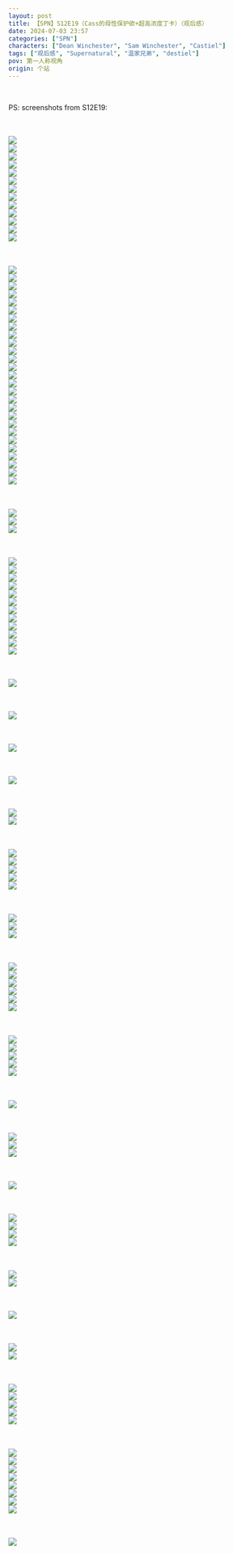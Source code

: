```yaml
---
layout: post
title: 【SPN】S12E19（Cass的母性保护欲+超高浓度丁卡）（观后感）
date: 2024-07-03 23:57
categories: ["SPN"]
characters: ["Dean Winchester", "Sam Winchester", "Castiel"]
tags: ["观后感", "Supernatural", "温家兄弟", "destiel"]
pov: 第一人称视角
origin: 个站
---
```


<br>

PS: screenshots from S12E19:

<br><br>
![](https://github.com/junesirius/junesirius.github.io/blob/master/assets/images/SPN/S12/2024-07-03-SPN-1219-1.jpg)
<br>
![](https://github.com/junesirius/junesirius.github.io/blob/master/assets/images/SPN/S12/2024-07-03-SPN-1219-2.jpg)
<br>
![](https://github.com/junesirius/junesirius.github.io/blob/master/assets/images/SPN/S12/2024-07-03-SPN-1219-3.jpg)
<br>
![](https://github.com/junesirius/junesirius.github.io/blob/master/assets/images/SPN/S12/2024-07-03-SPN-1219-4.jpg)
<br>
![](https://github.com/junesirius/junesirius.github.io/blob/master/assets/images/SPN/S12/2024-07-03-SPN-1219-5.jpg)
<br>
![](https://github.com/junesirius/junesirius.github.io/blob/master/assets/images/SPN/S12/2024-07-03-SPN-1219-6.jpg)
<br>
![](https://github.com/junesirius/junesirius.github.io/blob/master/assets/images/SPN/S12/2024-07-03-SPN-1219-7.jpg)
<br>
![](https://github.com/junesirius/junesirius.github.io/blob/master/assets/images/SPN/S12/2024-07-03-SPN-1219-8.jpg)
<br>
![](https://github.com/junesirius/junesirius.github.io/blob/master/assets/images/SPN/S12/2024-07-03-SPN-1219-9.jpg)
<br>
![](https://github.com/junesirius/junesirius.github.io/blob/master/assets/images/SPN/S12/2024-07-03-SPN-1219-10.jpg)
<br>
![](https://github.com/junesirius/junesirius.github.io/blob/master/assets/images/SPN/S12/2024-07-03-SPN-1219-11.jpg)
<br>
![](https://github.com/junesirius/junesirius.github.io/blob/master/assets/images/SPN/S12/2024-07-03-SPN-1219-12.jpg)
<br>
![](https://github.com/junesirius/junesirius.github.io/blob/master/assets/images/SPN/S12/2024-07-03-SPN-1219-13.jpg)
<br>

<br><br>
![](https://github.com/junesirius/junesirius.github.io/blob/master/assets/images/SPN/S12/2024-07-03-SPN-1219-14.jpg)
<br>
![](https://github.com/junesirius/junesirius.github.io/blob/master/assets/images/SPN/S12/2024-07-03-SPN-1219-15.jpg)
<br>
![](https://github.com/junesirius/junesirius.github.io/blob/master/assets/images/SPN/S12/2024-07-03-SPN-1219-16.jpg)
<br>
![](https://github.com/junesirius/junesirius.github.io/blob/master/assets/images/SPN/S12/2024-07-03-SPN-1219-17.jpg)
<br>
![](https://github.com/junesirius/junesirius.github.io/blob/master/assets/images/SPN/S12/2024-07-03-SPN-1219-18.jpg)
<br>
![](https://github.com/junesirius/junesirius.github.io/blob/master/assets/images/SPN/S12/2024-07-03-SPN-1219-19.jpg)
<br>
![](https://github.com/junesirius/junesirius.github.io/blob/master/assets/images/SPN/S12/2024-07-03-SPN-1219-20.jpg)
<br>
![](https://github.com/junesirius/junesirius.github.io/blob/master/assets/images/SPN/S12/2024-07-03-SPN-1219-21.jpg)
<br>
![](https://github.com/junesirius/junesirius.github.io/blob/master/assets/images/SPN/S12/2024-07-03-SPN-1219-22.jpg)
<br>
![](https://github.com/junesirius/junesirius.github.io/blob/master/assets/images/SPN/S12/2024-07-03-SPN-1219-23.jpg)
<br>
![](https://github.com/junesirius/junesirius.github.io/blob/master/assets/images/SPN/S12/2024-07-03-SPN-1219-24.jpg)
<br>
![](https://github.com/junesirius/junesirius.github.io/blob/master/assets/images/SPN/S12/2024-07-03-SPN-1219-25.jpg)
<br>
![](https://github.com/junesirius/junesirius.github.io/blob/master/assets/images/SPN/S12/2024-07-03-SPN-1219-26.jpg)
<br>
![](https://github.com/junesirius/junesirius.github.io/blob/master/assets/images/SPN/S12/2024-07-03-SPN-1219-27.jpg)
<br>
![](https://github.com/junesirius/junesirius.github.io/blob/master/assets/images/SPN/S12/2024-07-03-SPN-1219-28.jpg)
<br>
![](https://github.com/junesirius/junesirius.github.io/blob/master/assets/images/SPN/S12/2024-07-03-SPN-1219-29.jpg)
<br>
![](https://github.com/junesirius/junesirius.github.io/blob/master/assets/images/SPN/S12/2024-07-03-SPN-1219-30.jpg)
<br>
![](https://github.com/junesirius/junesirius.github.io/blob/master/assets/images/SPN/S12/2024-07-03-SPN-1219-31.jpg)
<br>
![](https://github.com/junesirius/junesirius.github.io/blob/master/assets/images/SPN/S12/2024-07-03-SPN-1219-32.jpg)
<br>
![](https://github.com/junesirius/junesirius.github.io/blob/master/assets/images/SPN/S12/2024-07-03-SPN-1219-33.jpg)
<br>
![](https://github.com/junesirius/junesirius.github.io/blob/master/assets/images/SPN/S12/2024-07-03-SPN-1219-34.jpg)
<br>
![](https://github.com/junesirius/junesirius.github.io/blob/master/assets/images/SPN/S12/2024-07-03-SPN-1219-35.jpg)
<br>
![](https://github.com/junesirius/junesirius.github.io/blob/master/assets/images/SPN/S12/2024-07-03-SPN-1219-36.jpg)
<br>
![](https://github.com/junesirius/junesirius.github.io/blob/master/assets/images/SPN/S12/2024-07-03-SPN-1219-37.jpg)
<br>
![](https://github.com/junesirius/junesirius.github.io/blob/master/assets/images/SPN/S12/2024-07-03-SPN-1219-38.jpg)
<br>
![](https://github.com/junesirius/junesirius.github.io/blob/master/assets/images/SPN/S12/2024-07-03-SPN-1219-39.jpg)
<br>
![](https://github.com/junesirius/junesirius.github.io/blob/master/assets/images/SPN/S12/2024-07-03-SPN-1219-40.jpg)
<br>

<br><br>
![](https://github.com/junesirius/junesirius.github.io/blob/master/assets/images/SPN/S12/2024-07-03-SPN-1219-41.jpg)
<br>
![](https://github.com/junesirius/junesirius.github.io/blob/master/assets/images/SPN/S12/2024-07-03-SPN-1219-42.jpg)
<br>
![](https://github.com/junesirius/junesirius.github.io/blob/master/assets/images/SPN/S12/2024-07-03-SPN-1219-43.jpg)
<br>

<br><br>
![](https://github.com/junesirius/junesirius.github.io/blob/master/assets/images/SPN/S12/2024-07-03-SPN-1219-44.jpg)
<br>
![](https://github.com/junesirius/junesirius.github.io/blob/master/assets/images/SPN/S12/2024-07-03-SPN-1219-45.jpg)
<br>
![](https://github.com/junesirius/junesirius.github.io/blob/master/assets/images/SPN/S12/2024-07-03-SPN-1219-46.jpg)
<br>
![](https://github.com/junesirius/junesirius.github.io/blob/master/assets/images/SPN/S12/2024-07-03-SPN-1219-47.jpg)
<br>
![](https://github.com/junesirius/junesirius.github.io/blob/master/assets/images/SPN/S12/2024-07-03-SPN-1219-48.jpg)
<br>
![](https://github.com/junesirius/junesirius.github.io/blob/master/assets/images/SPN/S12/2024-07-03-SPN-1219-49.jpg)
<br>
![](https://github.com/junesirius/junesirius.github.io/blob/master/assets/images/SPN/S12/2024-07-03-SPN-1219-50.jpg)
<br>
![](https://github.com/junesirius/junesirius.github.io/blob/master/assets/images/SPN/S12/2024-07-03-SPN-1219-51.jpg)
<br>
![](https://github.com/junesirius/junesirius.github.io/blob/master/assets/images/SPN/S12/2024-07-03-SPN-1219-52.jpg)
<br>
![](https://github.com/junesirius/junesirius.github.io/blob/master/assets/images/SPN/S12/2024-07-03-SPN-1219-53.jpg)
<br>
![](https://github.com/junesirius/junesirius.github.io/blob/master/assets/images/SPN/S12/2024-07-03-SPN-1219-54.jpg)
<br>
![](https://github.com/junesirius/junesirius.github.io/blob/master/assets/images/SPN/S12/2024-07-03-SPN-1219-55.jpg)
<br>

<br><br>
![](https://github.com/junesirius/junesirius.github.io/blob/master/assets/images/SPN/S12/2024-07-03-SPN-1219-56.jpg)
<br>

<br><br>
![](https://github.com/junesirius/junesirius.github.io/blob/master/assets/images/SPN/S12/2024-07-03-SPN-1219-57.jpg)
<br>

<br><br>
![](https://github.com/junesirius/junesirius.github.io/blob/master/assets/images/SPN/S12/2024-07-03-SPN-1219-58.jpg)
<br>

<br><br>
![](https://github.com/junesirius/junesirius.github.io/blob/master/assets/images/SPN/S12/2024-07-03-SPN-1219-59.jpg)
<br>

<br><br>
![](https://github.com/junesirius/junesirius.github.io/blob/master/assets/images/SPN/S12/2024-07-03-SPN-1219-60.jpg)
<br>
![](https://github.com/junesirius/junesirius.github.io/blob/master/assets/images/SPN/S12/2024-07-03-SPN-1219-61.jpg)
<br>

<br><br>
![](https://github.com/junesirius/junesirius.github.io/blob/master/assets/images/SPN/S12/2024-07-03-SPN-1219-62.jpg)
<br>
![](https://github.com/junesirius/junesirius.github.io/blob/master/assets/images/SPN/S12/2024-07-03-SPN-1219-63.jpg)
<br>
![](https://github.com/junesirius/junesirius.github.io/blob/master/assets/images/SPN/S12/2024-07-03-SPN-1219-64.jpg)
<br>
![](https://github.com/junesirius/junesirius.github.io/blob/master/assets/images/SPN/S12/2024-07-03-SPN-1219-65.jpg)
<br>
![](https://github.com/junesirius/junesirius.github.io/blob/master/assets/images/SPN/S12/2024-07-03-SPN-1219-66.jpg)
<br>

<br><br>
![](https://github.com/junesirius/junesirius.github.io/blob/master/assets/images/SPN/S12/2024-07-03-SPN-1219-67.jpg)
<br>
![](https://github.com/junesirius/junesirius.github.io/blob/master/assets/images/SPN/S12/2024-07-03-SPN-1219-68.jpg)
<br>
![](https://github.com/junesirius/junesirius.github.io/blob/master/assets/images/SPN/S12/2024-07-03-SPN-1219-69.jpg)
<br>

<br><br>
![](https://github.com/junesirius/junesirius.github.io/blob/master/assets/images/SPN/S12/2024-07-03-SPN-1219-70.jpg)
<br>
![](https://github.com/junesirius/junesirius.github.io/blob/master/assets/images/SPN/S12/2024-07-03-SPN-1219-71.jpg)
<br>
![](https://github.com/junesirius/junesirius.github.io/blob/master/assets/images/SPN/S12/2024-07-03-SPN-1219-72.jpg)
<br>
![](https://github.com/junesirius/junesirius.github.io/blob/master/assets/images/SPN/S12/2024-07-03-SPN-1219-73.jpg)
<br>
![](https://github.com/junesirius/junesirius.github.io/blob/master/assets/images/SPN/S12/2024-07-03-SPN-1219-74.jpg)
<br>
![](https://github.com/junesirius/junesirius.github.io/blob/master/assets/images/SPN/S12/2024-07-03-SPN-1219-75.jpg)
<br>

<br><br>
![](https://github.com/junesirius/junesirius.github.io/blob/master/assets/images/SPN/S12/2024-07-03-SPN-1219-76.jpg)
<br>
![](https://github.com/junesirius/junesirius.github.io/blob/master/assets/images/SPN/S12/2024-07-03-SPN-1219-77.jpg)
<br>
![](https://github.com/junesirius/junesirius.github.io/blob/master/assets/images/SPN/S12/2024-07-03-SPN-1219-78.jpg)
<br>
![](https://github.com/junesirius/junesirius.github.io/blob/master/assets/images/SPN/S12/2024-07-03-SPN-1219-79.jpg)
<br>
![](https://github.com/junesirius/junesirius.github.io/blob/master/assets/images/SPN/S12/2024-07-03-SPN-1219-80.jpg)
<br>

<br><br>
![](https://github.com/junesirius/junesirius.github.io/blob/master/assets/images/SPN/S12/2024-07-03-SPN-1219-81.jpg)
<br>

<br><br>
![](https://github.com/junesirius/junesirius.github.io/blob/master/assets/images/SPN/S12/2024-07-03-SPN-1219-82.jpg)
<br>
![](https://github.com/junesirius/junesirius.github.io/blob/master/assets/images/SPN/S12/2024-07-03-SPN-1219-83.jpg)
<br>
![](https://github.com/junesirius/junesirius.github.io/blob/master/assets/images/SPN/S12/2024-07-03-SPN-1219-84.jpg)
<br>

<br><br>
![](https://github.com/junesirius/junesirius.github.io/blob/master/assets/images/SPN/S12/2024-07-03-SPN-1219-85.jpg)
<br>

<br><br>
![](https://github.com/junesirius/junesirius.github.io/blob/master/assets/images/SPN/S12/2024-07-03-SPN-1219-86.jpg)
<br>
![](https://github.com/junesirius/junesirius.github.io/blob/master/assets/images/SPN/S12/2024-07-03-SPN-1219-87.jpg)
<br>
![](https://github.com/junesirius/junesirius.github.io/blob/master/assets/images/SPN/S12/2024-07-03-SPN-1219-88.jpg)
<br>
![](https://github.com/junesirius/junesirius.github.io/blob/master/assets/images/SPN/S12/2024-07-03-SPN-1219-89.jpg)
<br>

<br><br>
![](https://github.com/junesirius/junesirius.github.io/blob/master/assets/images/SPN/S12/2024-07-03-SPN-1219-90.jpg)
<br>
![](https://github.com/junesirius/junesirius.github.io/blob/master/assets/images/SPN/S12/2024-07-03-SPN-1219-91.jpg)
<br>

<br><br>
![](https://github.com/junesirius/junesirius.github.io/blob/master/assets/images/SPN/S12/2024-07-03-SPN-1219-92.jpg)
<br>

<br><br>
![](https://github.com/junesirius/junesirius.github.io/blob/master/assets/images/SPN/S12/2024-07-03-SPN-1219-93.jpg)
<br>
![](https://github.com/junesirius/junesirius.github.io/blob/master/assets/images/SPN/S12/2024-07-03-SPN-1219-94.jpg)
<br>

<br><br>
![](https://github.com/junesirius/junesirius.github.io/blob/master/assets/images/SPN/S12/2024-07-03-SPN-1219-95.jpg)
<br>
![](https://github.com/junesirius/junesirius.github.io/blob/master/assets/images/SPN/S12/2024-07-03-SPN-1219-96.jpg)
<br>
![](https://github.com/junesirius/junesirius.github.io/blob/master/assets/images/SPN/S12/2024-07-03-SPN-1219-97.jpg)
<br>
![](https://github.com/junesirius/junesirius.github.io/blob/master/assets/images/SPN/S12/2024-07-03-SPN-1219-98.jpg)
<br>
![](https://github.com/junesirius/junesirius.github.io/blob/master/assets/images/SPN/S12/2024-07-03-SPN-1219-99.jpg)
<br>

<br><br>
![](https://github.com/junesirius/junesirius.github.io/blob/master/assets/images/SPN/S12/2024-07-03-SPN-1219-100.jpg)
<br>
![](https://github.com/junesirius/junesirius.github.io/blob/master/assets/images/SPN/S12/2024-07-03-SPN-1219-101.jpg)
<br>
![](https://github.com/junesirius/junesirius.github.io/blob/master/assets/images/SPN/S12/2024-07-03-SPN-1219-102.jpg)
<br>
![](https://github.com/junesirius/junesirius.github.io/blob/master/assets/images/SPN/S12/2024-07-03-SPN-1219-103.jpg)
<br>
![](https://github.com/junesirius/junesirius.github.io/blob/master/assets/images/SPN/S12/2024-07-03-SPN-1219-104.jpg)
<br>
![](https://github.com/junesirius/junesirius.github.io/blob/master/assets/images/SPN/S12/2024-07-03-SPN-1219-105.jpg)
<br>
![](https://github.com/junesirius/junesirius.github.io/blob/master/assets/images/SPN/S12/2024-07-03-SPN-1219-106.jpg)
<br>
![](https://github.com/junesirius/junesirius.github.io/blob/master/assets/images/SPN/S12/2024-07-03-SPN-1219-107.jpg)
<br>

<br><br>
![](https://github.com/junesirius/junesirius.github.io/blob/master/assets/images/SPN/S12/2024-07-03-SPN-1219-108.jpg)
<br>
